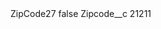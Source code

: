 <?xml version="1.0" encoding="UTF-8"?>
<CustomMetadata xmlns="http://soap.sforce.com/2006/04/metadata" xmlns:xsi="http://www.w3.org/2001/XMLSchema-instance" xmlns:xsd="http://www.w3.org/2001/XMLSchema">
    <label>ZipCode27</label>
    <protected>false</protected>
    <values>
        <field>Zipcode__c</field>
        <value xsi:type="xsd:string">21211</value>
    </values>
</CustomMetadata>
